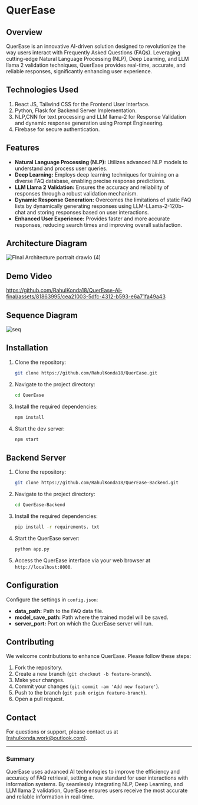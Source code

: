 # QuerEase 

## Overview
QuerEase is an innovative AI-driven solution designed to revolutionize the way users interact with Frequently Asked Questions (FAQs). Leveraging cutting-edge Natural Language Processing (NLP), Deep Learning, and LLM llama 2 validation techniques, QuerEase provides real-time, accurate, and reliable responses, significantly enhancing user experience.

## Technologies Used
1. React JS, Tailwind CSS for the Frontend User Interface.
2. Python, Flask for Backend Server Implementation.
3. NLP,CNN for text processing and LLM llama-2 for Response Validation and dynamic response generation using Prompt Engineering.
4. Firebase for secure authentication.

## Features
- **Natural Language Processing (NLP):** Utilizes advanced NLP models to understand and process user queries.
- **Deep Learning:** Employs deep learning techniques for training on a diverse FAQ database, enabling precise response predictions.
- **LLM Llama 2 Validation:** Ensures the accuracy and reliability of responses through a robust validation mechanism.
- **Dynamic Response Generation:** Overcomes the limitations of static FAQ lists by dynamically generating responses using LLM-LLama-2-120b-chat and storing responses based on user interactions.
- **Enhanced User Experience:** Provides faster and more accurate responses, reducing search times and improving overall satisfaction.

## Architecture Diagram

![FInal Architecture portrait drawio (4)](https://github.com/RahulKonda18/QuerEase-AI-final/assets/81863995/fac0b1ee-6dbd-42ae-aa87-75e49c28efdc)



## Demo Video



https://github.com/RahulKonda18/QuerEase-AI-final/assets/81863995/cea21003-5dfc-4312-b593-e6a71fa49a43



## Sequence Diagram

![seq](https://github.com/RahulKonda18/QuerEase-AI-final/assets/81863995/789bdcfb-6a0a-450c-b161-b63abdb91f96)


## Installation

1. Clone the repository:
   ```bash
   git clone https://github.com/RahulKonda18/QuerEase.git
   ```
2. Navigate to the project directory:
   ```bash
   cd QuerEase
   ```
3. Install the required dependencies:
   ```bash
   npm install 
   ```
4. Start the dev server:
   ```bash
   npm start 
   ```

## Backend Server

1. Clone the repository:
   ```bash
   git clone https://github.com/RahulKonda18/QuerEase-Backend.git
   ```
2. Navigate to the project directory:
   ```bash
   cd QuerEase-Backend
   ```
3. Install the required dependencies:
   ```bash
   pip install -r requirements. txt 
   ```
   
4. Start the QuerEase server:
   ```bash
   python app.py

   ```
5. Access the QuerEase interface via your web browser at `http://localhost:8000`.


## Configuration
Configure the settings in `config.json`:
- **data_path:** Path to the FAQ data file.
- **model_save_path:** Path where the trained model will be saved.
- **server_port:** Port on which the QuerEase server will run.

## Contributing
We welcome contributions to enhance QuerEase. Please follow these steps:
1. Fork the repository.
2. Create a new branch (`git checkout -b feature-branch`).
3. Make your changes.
4. Commit your changes (`git commit -am 'Add new feature'`).
5. Push to the branch (`git push origin feature-branch`).
6. Open a pull request.



## Contact
For questions or support, please contact us at [rahulkonda.work@outlook.com].

---

### Summary
QuerEase uses advanced AI technologies to improve the efficiency and accuracy of FAQ retrieval, setting a new standard for user interactions with information systems. By seamlessly integrating NLP, Deep Learning, and LLM llama 2 validation, QuerEase ensures users receive the most accurate and reliable information in real-time.
